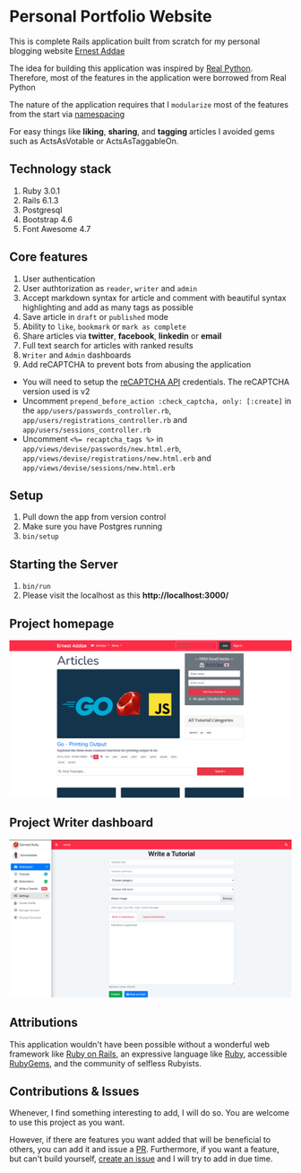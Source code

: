 # Personal Portfolio Website

This is complete Rails application built from scratch for my personal blogging website [Ernest Addae](https://www.earnestaddae.me)

The idea for building this application was inspired by [Real Python](https://realpython.com/). Therefore, most of the features in the application were borrowed from Real Python

The nature of the application requires that I `modularize` most of the features from the start via [namespacing](https://guides.rubyonrails.org/routing.html#controller-namespaces-and-routing)

For easy things like **liking**, **sharing**, and **tagging** articles I avoided gems such as ActsAsVotable or ActsAsTaggableOn.

## Technology stack
1. Ruby 3.0.1
2. Rails 6.1.3
3. Postgresql
4. Bootstrap 4.6
5. Font Awesome 4.7

## Core features
1. User authentication 
2. User authtorization as `reader`, `writer` and `admin`
3. Accept markdown syntax for article and comment with beautiful syntax highlighting and add as many tags as possible
4. Save article in `draft` or `published` mode
5. Ability to `like`, `bookmark` or `mark as complete`
6. Share articles via __twitter__, __facebook__, __linkedin__ or __email__
7. Full text search for articles with ranked results
8. `Writer` and `Admin` dashboards
9. Add reCAPTCHA to prevent bots from abusing the application 
  - You will need to setup the [reCAPTCHA API](https://www.google.com/recaptcha/about/) credentials. The reCAPTCHA version used is v2
  - Uncomment `prepend_before_action :check_captcha, only: [:create]` in the `app/users/passwords_controller.rb`, `app/users/registrations_controller.rb` and ``app/users/sessions_controller.rb``
  - Uncomment `<%= recaptcha_tags %>` in `app/views/devise/passwords/new.html.erb`, `app/views/devise/registrations/new.html.erb` and `app/views/devise/sessions/new.html.erb`

## Setup

1. Pull down the app from version control
2. Make sure you have Postgres running
3. `bin/setup`

## Starting the Server

1. `bin/run`
2. Please visit the localhost as this **http://localhost:3000/**

## Project homepage
![Personal Blog](https://github.com/earnestaddae/ernestaddae/blob/main/app/assets/images/blog.png)

## Project Writer dashboard
![Writer Dashboard](https://github.com/earnestaddae/ernestaddae/blob/main/app/assets/images/dashboard.png)

## Attributions
This application wouldn't have been possible without a wonderful web framework like [Ruby on Rails](https://rubyonrails.org/), an expressive language like [Ruby](https://www.ruby-lang.org/en/), accessible [RubyGems](https://rubygems.org/), and the community of selfless Rubyists.

## Contributions & Issues
Whenever, I find something interesting to add, I will do so. You are welcome to use this project as you want. 

However, if there are features you want added that will be beneficial to others, you can add it and issue a [PR](https://github.com/earnestaddae/ernestaddae/pulls). Furthermore, if you want a feature, but can't build yourself, [create an issue](https://github.com/earnestaddae/ernestaddae/issues) and I will try to add in due time.


